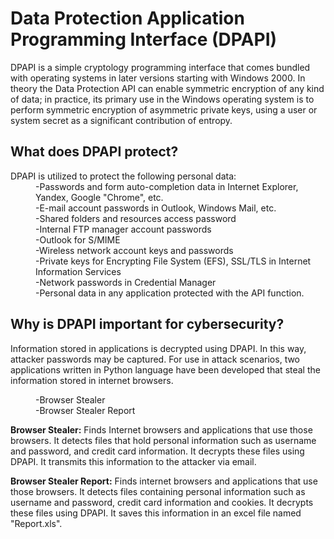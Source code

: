 # Data Protection Application Programming Interface (DPAPI)

DPAPI is a simple cryptology programming interface that comes bundled with operating systems in later versions starting with Windows 2000. In theory the Data Protection API can enable symmetric encryption of any kind of data; in practice, its primary use in the Windows operating system is to perform symmetric encryption of asymmetric private keys, using a user or system secret as a significant contribution of entropy.

What does DPAPI protect?
---
<dl>
  <dt>DPAPI is utilized to protect the following personal data:
  <dd>
  <dd>-Passwords and form auto-completion data in Internet Explorer, Yandex, Google "Chrome", etc.
  <dd>-E-mail account passwords in Outlook, Windows Mail, etc.
  <dd>-Shared folders and resources access password
  <dd>-Internal FTP manager account passwords
  <dd>-Outlook for S/MIME
  <dd>-Wireless network account keys and passwords
  <dd>-Private keys for Encrypting File System (EFS), SSL/TLS in Internet Information Services 
  <dd>-Network passwords in Credential Manager
  <dd>-Personal data in any application protected with the API function.
</dl>

Why is DPAPI important for cybersecurity?
---
Information stored in applications is decrypted using DPAPI. In this way, attacker passwords may be captured. For use in attack scenarios, two applications written in Python language have been developed that steal the information stored in internet browsers.
<dl>
  <dd>-Browser Stealer
  <dd>-Browser Stealer Report
  <dd>
</dl>

**Browser Stealer:**
Finds Internet browsers and applications that use those browsers. It detects files that hold personal information such as username and password, and credit card information. It decrypts these files using DPAPI. It transmits this information to the attacker via email.

**Browser Stealer Report:**
Finds internet browsers and applications that use those browsers. It detects files containing personal information such as username and password, credit card information and cookies. It decrypts these files using DPAPI. It saves this information in an excel file named "Report.xls".


